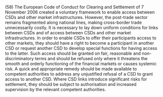 (58) The European Code of Conduct for Clearing and Settlement of 7 November 2006 created a voluntary framework to enable access between CSDs and other market infrastructures. However, the post-trade sector remains fragmented along national lines, making cross-border trade unnecessarily costly. It is necessary to lay down uniform conditions for links between CSDs and of access between CSDs and other market infrastructures. In order to enable CSDs to offer their participants access to other markets, they should have a right to become a participant in another CSD or request another CSD to develop special functions for having access to the latter. Such access should be granted on fair, reasonable and non-discriminatory terms and should be refused only where it threatens the smooth and orderly functioning of the financial markets or causes systemic risk. A quick and appropriate remedy should be made available to competent authorities to address any unjustified refusal of a CSD to grant access to another CSD. Where CSD links introduce significant risks for settlement, they should be subject to authorisation and increased supervision by the relevant competent authorities.